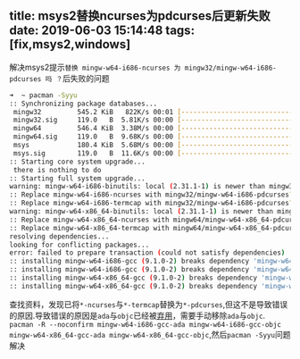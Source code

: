 title: msys2替换ncurses为pdcurses后更新失败
date: 2019-06-03 15:14:48
tags: [fix,msys2,windows]
---
解决msys2提示`替换 mingw-w64-i686-ncurses 为 mingw32/mingw-w64-i686-pdcurses 吗 ？`后失败的问题
```bash
➜  ~ pacman -Syyu
:: Synchronizing package databases...
 mingw32         545.2 KiB   822K/s 00:01 [------------------------------------------------------------------------] 100%
 mingw32.sig     119.0   B  5.81K/s 00:00 [------------------------------------------------------------------------] 100%
 mingw64         546.4 KiB  3.38M/s 00:00 [------------------------------------------------------------------------] 100%
 mingw64.sig     119.0   B  9.68K/s 00:00 [------------------------------------------------------------------------] 100%
 msys            180.4 KiB  5.68M/s 00:00 [------------------------------------------------------------------------] 100%
 msys.sig        119.0   B  11.6K/s 00:00 [------------------------------------------------------------------------] 100%
:: Starting core system upgrade...
 there is nothing to do
:: Starting full system upgrade...
warning: mingw-w64-i686-binutils: local (2.31.1-1) is newer than mingw32 (2.30-6)
:: Replace mingw-w64-i686-ncurses with mingw32/mingw-w64-i686-pdcurses? [Y/n] y
:: Replace mingw-w64-i686-termcap with mingw32/mingw-w64-i686-pdcurses? [Y/n] y
warning: mingw-w64-x86_64-binutils: local (2.31.1-1) is newer than mingw64 (2.30-6)
:: Replace mingw-w64-x86_64-ncurses with mingw64/mingw-w64-x86_64-pdcurses? [Y/n] y
:: Replace mingw-w64-x86_64-termcap with mingw64/mingw-w64-x86_64-pdcurses? [Y/n] y
resolving dependencies...
looking for conflicting packages...
error: failed to prepare transaction (could not satisfy dependencies)
:: installing mingw-w64-i686-gcc (9.1.0-2) breaks dependency 'mingw-w64-i686-gcc=7.4.0-1' required by mingw-w64-i686-gcc-ada
:: installing mingw-w64-i686-gcc (9.1.0-2) breaks dependency 'mingw-w64-i686-gcc=7.4.0-1' required by mingw-w64-i686-gcc-objc
:: installing mingw-w64-x86_64-gcc (9.1.0-2) breaks dependency 'mingw-w64-x86_64-gcc=8.3.0-2' required by mingw-w64-x86_64-gcc-ada
:: installing mingw-w64-x86_64-gcc (9.1.0-2) breaks dependency 'mingw-w64-x86_64-gcc=8.3.0-2' required by mingw-w64-x86_64-gcc-objc
```
查找资料，发现已将`*-ncurses`与`*-termcap`替换为`*-pdcurses`,但这不是导致错误的原因.导致错误的原因是`ada`与`objc`已经被[弃用](https://github.com/msys2/MINGW-packages/issues/5434#issuecomment-497053126)，需要手动移除`ada`与`objc`.
`pacman -R --noconfirm mingw-w64-i686-gcc-ada mingw-w64-i686-gcc-objc mingw-w64-x86_64-gcc-ada mingw-w64-x86_64-gcc-objc`,然后`pacman -Syyu`问题解决
